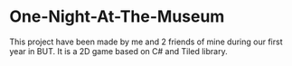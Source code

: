 # One-Night-At-The-Museum
This project have been made by me and 2 friends of mine during our first year in BUT. It is a 2D game based on C# and Tiled library.
